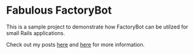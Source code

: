 # Fabulous FactoryBot

This is a sample project to demonstrate how FactoryBot can be utilzed for small Rails applications. 

Check out my posts [here](https://hschne.at/2019/09/22/fabulous-factorybot.html) and [here](https://hschne.at/2019/10/02/fabulous-factorybot-complex-factories-for-rails.html) for more information.


